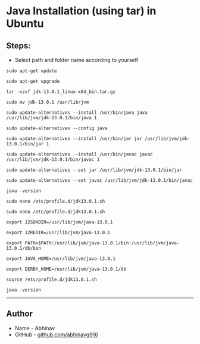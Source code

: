 # Java Installation (using tar) in Ubuntu
## Steps:
* Select path and folder name according to yourself
```
sudo apt-get update

sudo apt-get upgrade

tar -xzvf jdk-13.0.1_linux-x64_bin.tar.gz

sudo mv jdk-13.0.1 /usr/lib/jvm

sudo update-alternatives --install /usr/bin/java java /usr/lib/jvm/jdk-13.0.1/bin/java 1

sudo update-alternatives --config java

sudo update-alternatives --install /usr/bin/jar jar /usr/lib/jvm/jdk-13.0.1/bin/jar 1

sudo update-alternatives --install /usr/bin/javac javac /usr/lib/jvm/jdk-13.0.1/bin/javac 1

sudo update-alternatives --set jar /usr/lib/jvm/jdk-13.0.1/bin/jar

sudo update-alternatives --set javac /usr/lib/jvm/jdk-13.0.1/bin/javac

java -version

sudo nano /etc/profile.d/jdk13.0.1.sh

sudo nano /etc/profile.d/jdk13.0.1.sh

export J2SDKDIR=/usr/lib/jvm/java-13.0.1

export J2REDIR=/usr/lib/jvm/java-13.0.1

export PATH=$PATH:/usr/lib/jvm/java-13.0.1/bin:/usr/lib/jvm/java-13.0.1/db/bin

export JAVA_HOME=/usr/lib/jvm/java-13.0.1

export DERBY_HOME=/usr/lib/jvm/java-13.0.1/db

source /etc/profile.d/jdk13.0.1.sh

java -version
```

---

## Author
* Name - Abhinav
* GitHub - [github.com/abhinavg916](https://github.com/abhinavg916)
